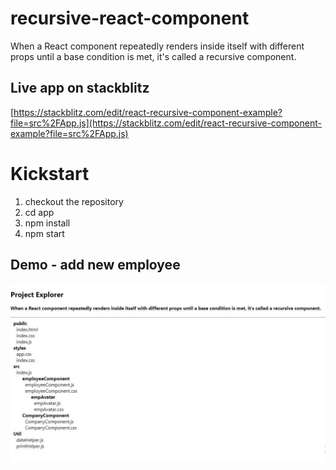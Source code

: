 # recursive-react-component

When a React component repeatedly renders inside itself with different props until a base condition is met, it's called a recursive component.

## Live app on stackblitz<br/>
[https://stackblitz.com/edit/react-recursive-component-example?file=src%2FApp.js](https://stackblitz.com/edit/react-recursive-component-example?file=src%2FApp.js)

# Kickstart
1. checkout the repository
2. cd app
3. npm install
4. npm start

## Demo - add new employee
![Recursive React Component](./app/public/react-recursive.jpg)

